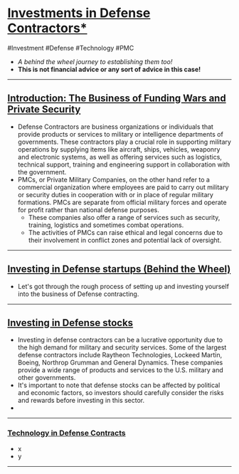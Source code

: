 # <u>Investments in Defense Contractors*</u>
#Investment #Defense #Technology #PMC

* _A behind the wheel journey to establishing them too!_
* __This is not financial advice or any sort of advice in this case!__
---
## <u>Introduction: The Business of Funding Wars and Private Security</u>
* Defense Contractors are business organizations or individuals that provide products or services to military or intelligence departments of governments. These contractors play a crucial role in supporting military operations by supplying items like aircraft, ships, vehicles, weaponry and electronic systems, as well as offering services such as logistics, technical support, training and engineering support in collaboration with the government.
* PMCs, or Private Military Companies, on the other hand refer to a commercial organization where employees are paid to carry out military or security duties in cooperation with or in place of regular military formations. PMCs are separate from official military forces and operate for profit rather than national defense purposes.
	* These companies also offer a range of services such as security, training, logistics and sometimes combat operations.
	* The activities of PMCs can raise ethical and legal concerns due to their involvement in conflict zones and potential lack of oversight.
---
## <u>Investing in Defense startups (Behind the Wheel)</u>
* Let's got through the rough process of setting up and investing yourself into the business of Defense contracting.
---
## <u>Investing in Defense stocks</u>
* Investing in defense contractors can be a lucrative opportunity due to the high demand for military and security services. Some of the largest defense contractors include Raytheon Technologies, Lockeed Martin, Boeing, Northrop Grumman and General Dynamics. These companies provide a wide range of products and services to the U.S. military and other governments.
* It's important to note that defense stocks can be affected by political and economic factors, so investors should carefully consider the risks and rewards before investing in this sector.
* 
---
### <u>Technology in Defense Contracts</u>
* x
* y
---
